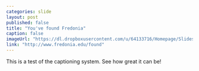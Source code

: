 ```yaml
---
categories: slide
layout: post
published: false
title: "You've found Fredonia"
caption: false
imageUrl: "https://dl.dropboxusercontent.com/u/64133716/Homepage/Slides/evolve_1500_commit.jpg"
link: "http://www.fredonia.edu/found"
---
```

This is a test of the captioning system. See how great it can be!